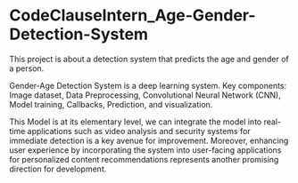 # CodeClauseIntern_Age-Gender-Detection-System

This project is about a detection system that predicts the age and gender of a person.

Gender-Age Detection System is a deep learning system.
Key components: Image dataset, Data Preprocessing, Convolutional Neural Network (CNN), Model training, Callbacks, Prediction, and visualization.

This Model is at its elementary level, we can integrate the model into real-time applications such as video analysis and security systems for immediate detection is a key avenue for improvement. Moreover, enhancing user experience by incorporating the system into user-facing applications for personalized content recommendations represents another promising direction for development.
